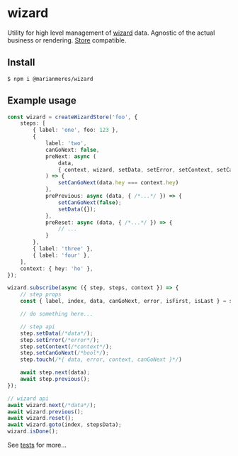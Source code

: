 # wizard

Utility for high level management of [wizard](https://en.wikipedia.org/wiki/Wizard_(software))
data. Agnostic of the actual business or rendering. [Store](https://github.com/marianmeres/store)
compatible.

## Install
```shell
$ npm i @marianmeres/wizard
```

## Example usage

```typescript
const wizard = createWizardStore('foo', {
    steps: [
        { label: 'one', foo: 123 },
        {
            label: 'two',
            canGoNext: false,
            preNext: async (
                data,
                { context, wizard, setData, setError, setContext, setCanGoNext, touch }
            ) => {
                setCanGoNext(data.hey === context.hey)
            },
            prePrevious: async (data, { /*...*/ }) => {
                setCanGoNext(false);
                setData({});
            },
            preReset: async (data, { /*...*/ }) => {
                // ...
            }
        },
        { label: 'three' },
        { label: 'four' },
    ],
    context: { hey: 'ho' },
});

wizard.subscribe(async ({ step, steps, context }) => {
    // step props
    const { label, index, data, canGoNext, error, isFirst, isLast } = step;

    // do something here...

    // step api
    step.setData(/*data*/);
    step.setError(/*error*/);
    step.setContext(/*context*/);
    step.setCanGoNext(/*bool*/);
    step.touch(/*{ data, error, context, canGoNext }*/)

    await step.next(data);
    await step.previous();
});

// wizard api
await wizard.next(/*data*/);
await wizard.previous();
await wizard.reset();
await wizard.goto(index, stepsData);
wizard.isDone();

```

See [tests](./tests/wizard.test.ts) for more...

